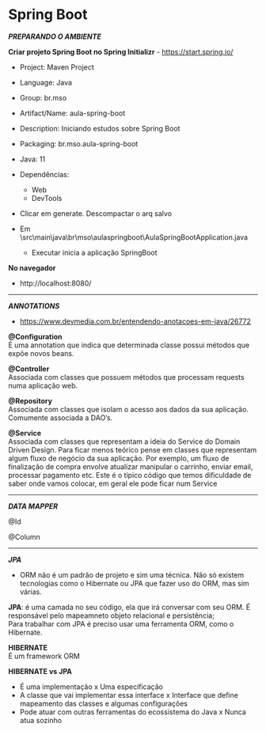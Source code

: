 # Spring Boot

***PREPARANDO O AMBIENTE***

**Criar projeto Spring Boot no Spring Initializr** - https://start.spring.io/		
  - Project: Maven Project		
  - Language: Java		
  - Group: br.mso	
  - Artifact/Name: aula-spring-boot		
  - Description: Iniciando estudos sobre Spring Boot
  - Packaging: br.mso.aula-spring-boot		
  - Java: 11		
		
- Dependências:				
  - Web		
  - DevTools

- Clicar em generate. Descompactar o arq salvo
- Em \src\main\java\br\mso\aulaspringboot\AulaSpringBootApplication.java
  - Executar inicia a aplicação SpringBoot

**No navegador**
- http://localhost:8080/

---
***ANNOTATIONS***

- https://www.devmedia.com.br/entendendo-anotacoes-em-java/26772

**@Configuration** <br>
É uma annotation que indica que determinada classe possui métodos que expõe novos beans.

**@Controller** <br>
Associada com classes que possuem métodos que processam requests numa aplicação web.

**@Repository** <br>
Associada com classes que isolam o acesso aos dados da sua aplicação. Comumente associada a DAO’s.

**@Service** <br>
Associada com classes que representam a ideia do Service do Domain Driven Design. Para ficar menos teórico pense em classes que representam algum fluxo de negócio da sua aplicação. Por exemplo, um fluxo de finalização de compra envolve atualizar manipular o carrinho, enviar email, processar pagamento etc. Este é o típico código que temos dificuldade de saber onde vamos colocar, em geral ele pode ficar num Service

---
***DATA MAPPER***

@Id

@Column


---
***JPA***

- ORM não é um padrão de projeto e sim uma técnica. Não só existem tecnologias como o Hibernate ou JPA que fazer uso do ORM, mas sim várias.

**JPA**: é uma camada no seu código, ela que irá conversar com seu ORM. É responsável pelo mapeamneto objeto relacional e persistência; <br>
Para trabalhar com JPA é preciso usar uma ferramenta ORM, como o Hibernate.

**HIBERNATE** <br>
É um framework ORM

**HIBERNATE vs JPA**
- É uma implementação x Uma especificação
- A classe que vai implementar essa interface x Interface que define mapeamento das classes e algumas configurações
- Pode atuar com outras ferramentas do ecossistema do Java x Nunca atua sozinho


